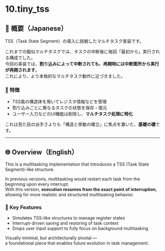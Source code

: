 # 10.tiny_tss

## 🗾 概要（Japanese）

TSS（Task State Segment）の導入に挑戦したマルチタスク実装です。

これまでの擬似マルチタスクでは、タスクの中断後に毎回「最初から」実行される構成でした。  
今回の実装では、**割り込みによって中断されても、再開時には中断箇所から実行が再開されます**。  
これにより、より本格的なマルチタスク動作に近づきました。

### 📌 特徴

- TSS風の構造体を用いてレジスタ情報などを管理  
- 割り込みごとに異なるタスクの状態を保存・復元  
- ユーザー入力などのUI機能は削除し、**マルチタスク処理に特化**

これは見た目の派手さよりも「構造と挙動の確立」に焦点を置いた、**基礎の礎**です。

---

## 🌐 Overview（English）

This is a multitasking implementation that introduces a TSS (Task State Segment)-like structure.

In previous versions, multitasking would restart each task from the beginning upon every interrupt.  
With this version, **execution resumes from the exact point of interruption**, allowing for more realistic and structured multitasking behavior.

### 🧪 Key Features

- Simulates TSS-like structures to manage register states  
- Interrupt-driven saving and restoring of task context  
- Drops user input support to fully focus on background multitasking

Visually minimal, but architecturally pivotal —  
a foundational piece that enables future evolution in task management.
